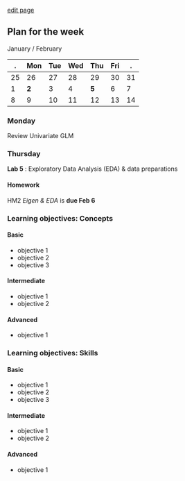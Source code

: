 [edit page](https://github.com/andkov/psy533/edit/gh-pages/5.md)


## Plan for the week 


January / February 

  . | Mon  | Tue  | Wed  | Thu  | Fri  | .     
----|------|------|------|------|------|----
25  | 26   | 27   | 28   | 29   | 30   | 31 
1   |**2** | 3    | 4    |**5** | 6    | 7    
8   | 9    | 10   | 11   | 12   | 13   | 14   

### Monday
Review Univariate GLM  

### Thursday 

**Lab 5** : Exploratory Data Analysis (EDA) & data preparations  

#### Homework 
HM2 *Eigen & EDA* is **due Feb 6**   


### Learning objectives: Concepts


#### Basic
- objective 1  
- objective 2  
- objective 3  

#### Intermediate  
- objective 1  
- objective 2  

#### Advanced 
- objective 1     


### Learning objectives: Skills 


#### Basic
- objective 1  
- objective 2  
- objective 3  

#### Intermediate  
- objective 1  
- objective 2  

#### Advanced 
- objective 1 
